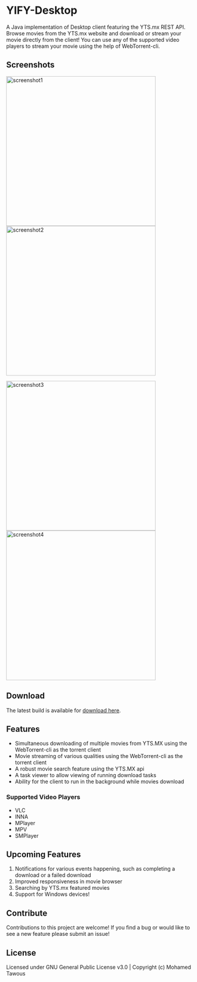 # YIFY-Desktop
A Java implementation of Desktop client featuring the YTS.mx REST API. Browse movies from the YTS.mx website and download or stream your movie directly from the client! You can use any of the supported video players to stream your movie using the help of WebTorrent-cli.

## Screenshots
<img src="https://user-images.githubusercontent.com/94245036/188329160-38fc1636-0649-4bc9-aef5-3de69c35d1e0.png" alt="screenshot1" width="400"/> <img src="https://user-images.githubusercontent.com/94245036/188329161-ba8725d4-89fe-4cc6-a1e6-7a3a4a068e28.png" alt="screenshot2" width="400"/>

<img src="https://user-images.githubusercontent.com/94245036/188329162-a3e1a992-db66-4e39-9ca6-9e2c82bbfc28.png" alt="screenshot3" width="400"/> <img src="https://user-images.githubusercontent.com/94245036/188329163-38aefd4b-0c4e-4748-bbc1-6e482e1858cf.png" alt="screenshot4" width="400"/>


## Download
The latest build is available for [download here](https://github.com/mmtawous/YIFY-Desktop/releases/).

## Features

- Simultaneous downloading of multiple movies from YTS.MX using the WebTorrent-cli as the torrent client
- Movie streaming of various qualities using the WebTorrent-cli as the torrent client
- A robust movie search feature using the YTS.MX api
- A task viewer to allow viewing of running download tasks
- Ability for the client to run in the background while movies download

### Supported Video Players
- VLC
- INNA
- MPlayer
- MPV
- SMPlayer

## Upcoming Features

1. Notifications for various events happening, such as completing a download or a failed download
2. Improved responsiveness in movie browser
3. Searching by YTS.mx featured movies
4. Support for Windows devices!

## Contribute
Contributions to this project are welcome! If you find a bug or would like to see a new feature please submit an issue!

## License
Licensed under GNU General Public License v3.0 | Copyright (c) Mohamed Tawous

